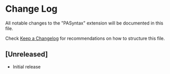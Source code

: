 # Change Log

All notable changes to the "PASyntax" extension will be documented in this file.

Check [Keep a Changelog](http://keepachangelog.com/) for recommendations on how to structure this file.

## [Unreleased]

- Initial release